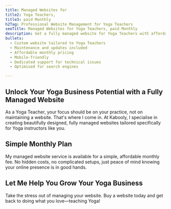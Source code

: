 ```yaml
---
title: Managed Websites for
title2: Yoga Teachers,
title3: paid Monthly
h2Tag: Professional Website Management for Yoga Teachers
seoTitle: Managed Websites for Yoga Teachers, paid Monthly
description: Get a fully managed website for Yoga Teachers with affordable monthly plans. Let me handle the hassle of management, so you can focus on teaching.
bullets:
  - Custom website tailored to Yoga Teachers
  - Maintenance and updates included
  - Affordable monthly pricing
  - Mobile-friendly
  - Dedicated support for technical issues
  - Optimised for search engines

---
```

## Unlock Your Yoga Business Potential with a Fully Managed Website

As a Yoga Teacher, your focus should be on your practice, not on maintaining a website. That's where I come in. At Kabooly, I specialise in creating beautifully designed, fully managed websites tailored specifically for Yoga instructors like you.

## Simple Monthly Plan
My managed website service is available for a simple, affordable monthly fee. No hidden costs, no complicated setups, just peace of mind knowing your online presence is in good hands.

## Let Me Help You Grow Your Yoga Business
Take the stress out of managing your website. Buy a website today and get back to doing what you love—teaching Yoga!
